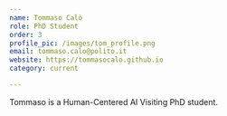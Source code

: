 ```yaml
---
name: Tommaso Calò
role: PhD Student
order: 3
profile_pic: /images/tom_profile.png
email: tommaso.calo@polito.it
website: https://tommasocalo.github.io
category: current

---
```


Tommaso is a Human-Centered AI Visiting PhD student.
